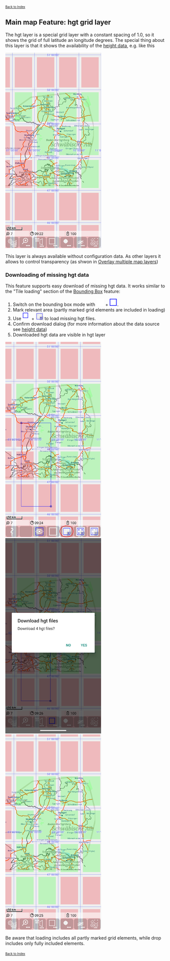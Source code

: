 <small><small>[Back to Index](../../../index.md)</small></small>

## Main map Feature: hgt grid layer

The hgt layer is a special grid layer with a constant spacing of 1.0, so it shows the grid of full latitude an longitude degrees.
The special thing about this layer is that it shows the availability of the [height data](../../FurtherFeatures/HeightData/heightdata.md), e.g. like this 

<img src="./hgt1.png" width="300" />

This layer is always available without configuration data. As other layers it allows to control transparency (as shwon in [Overlay multiple map layers](../../MainMapFeatures/MapMulti/multimap.md))

<a name="download"> </a>

### Downloading of missing hgt data

This feature supports easy download of missing hgt data.
It works similar to the "Tile loading" section of the [Bounding Box](../../MainTrackFeatures/BoundingBox/boundingbox.md#tileloading) feature:

1) Switch on the bounding box mode with <img src="../../../icons/group_bbox1.svg" width="24"/> + <img src="../../../icons/bbox2.svg" width="24"/>.
2) Mark relevant area (partly marked grid elements are included in loading)
3) Use <img src="../../../icons/group_bbox2.svg" width="24"/> + <img src="../../../icons/bb_ts_load_remain.svg" width="24"/> to load missing hgt files.
4) Confirm download dialog (for more information about the data source see [height data](../../FurtherFeatures/HeightData/heightdata.md))
5) Downloaded hgt data are visible in hgt layer

<img src="./hgt3.png" width="300" />
<img src="./hgt4.png" width="300" />
<img src="./hgt5.png" width="300" />

Be aware that loading includes all partly marked grid elements, while drop includes only fully included elements.

<small><small>[Back to Index](../../../index.md)</small></small>